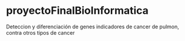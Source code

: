 # proyectoFinalBioInformatica
Deteccion y diferenciación de genes indicadores de cancer de pulmon, contra otros tipos de cancer
